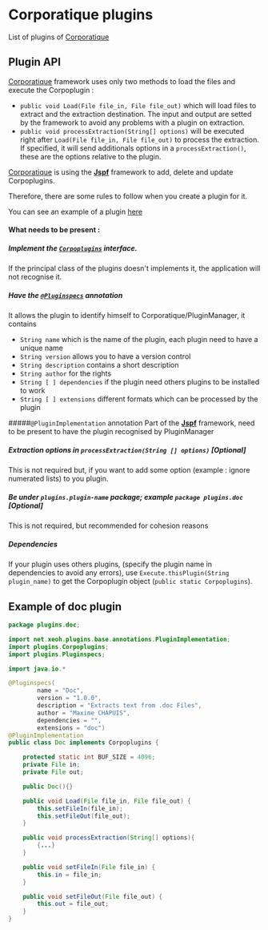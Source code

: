 Corporatique plugins
=======

List of plugins of [Corporatique]

## Plugin API

[Corporatique] framework uses only two methods to load the files and execute the Corpoplugin :

  * `public void Load(File file_in, File file_out)` which will load files to extract and the extraction destination. The input and output are setted by the framework to avoid any problems with a plugin on extraction.
  * `public void processExtraction(String[] options)` will be executed right after `Load(File file_in, File file_out)` to process the extraction. If specified, it will send additionals options in a `processExtraction()`, these are the options relative to the plugin.

[Corporatique] is using the **[Jspf]** framework to add, delete and update Corpoplugins.

Therefore, there are some rules to follow when you create a plugin for it.

You can see an example of a plugin [here](#example-of-doc-plugin)
#### What needs to be present :
##### Implement the [`Corpoplugins`] interface.
If the principal class of the plugins doesn't implements it, the application will not recognise it.

##### Have the [`@Pluginspecs`] annotation
It allows the plugin to identify himself to Corporatique/PluginManager, it contains

 * `String name` which is the name of the plugin, each plugin need to have a unique name
 * `String version` allows you to have a version control
 * `String description` contains a short description
 * `String author` for the rights
 * `String [ ] dependencies`  if the plugin need others plugins to be installed to work
 * `String [ ] extensions`  different formats which can be processed by the plugin

#####`@PluginImplementation` annotation
Part of the **[Jspf]** framework, need to be present to have the plugin recognised by PluginManager

##### Extraction options in `processExtraction(String [] options)` [Optional]
This is not required but, if you want to add some option (example : ignore numerated lists) to you plugin.

##### Be under `plugins.plugin-name` package; example `package plugins.doc` [Optional]
This is not required, but recommended for cohesion reasons

##### Dependencies
If your plugin uses others plugins, (specify the plugin name in dependencies to avoid any errors), use `Execute.thisPlugin(String plugin_name)` to get the Corpoplugin object (`public static Corpoplugins`).


## Example of doc plugin
```java
package plugins.doc;

import net.xeoh.plugins.base.annotations.PluginImplementation;
import plugins.Corpoplugins;
import plugins.Pluginspecs;

import java.io.*

@Pluginspecs(
        name = "Doc",
        version = "1.0.0",
        description = "Extracts text from .doc Files",
        author = "Maxime CHAPUIS",
        dependencies = "",
        extensions = "doc")
@PluginImplementation
public class Doc implements Corpoplugins {

    protected static int BUF_SIZE = 4096;
    private File in;
    private File out;

    public Doc(){}

    public void Load(File file_in, File file_out) {
        this.setFileIn(file_in);
        this.setFileOut(file_out);
    }

    public void processExtraction(String[] options){
        {...}
    }

    public void setFileIn(File file_in) {
        this.in = file_in;
    }

    public void setFileOut(File file_out) {
        this.out = file_out;
    }
}
```
[jspf]:https://code.google.com/p/jspf/
[`Corpoplugins`]:./plugins/Corpoplugins.java
[corporatique]: https://github.com/Corporatique-dev/Corporatique
[`@Pluginspecs`]:./plugins/Pluginspecs.java

